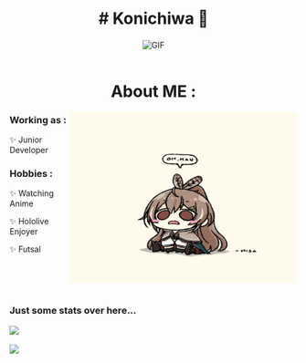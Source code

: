 <h1 align="center"># Konichiwa 👋</h1>

<div align="center">
<img hight="300" width="700" alt="GIF" align="center" src="https://github.com/HawTzer/HawTzer/blob/d488d878fa0d5616885324e054cd2d7c5d32934b/inazuma.gif">
</div>

</br>

<div>
<h1 align="center">About ME :</h1>

<img height="300" width="400" alt="mumei" align="right" src="https://github.com/HawTzer/HawTzer/blob/0e168b71b8c73ac7dd8b1722940381bd47400cb2/mumei.jpg">

<div align="left">
<h3>Working as :</h3>
<p>✨ Junior Developer</p>

<h3>Hobbies : </h3>
<p>✨ Watching Anime</p>
<p>✨ Hololive Enjoyer</p>
<p>✨ Futsal</p>
</div>

</div>

</br>
</br>
</br>

<div align="left">
<h3>Just some stats over here...</h3> 
<p><img src="https://github-readme-stats.vercel.app/api/top-langs/?username=hawtzer&show_icons=true&langs_count=8&count_private=true&theme=synthwave"/></p>
<p><img src="https://github-readme-stats.vercel.app/api?username=hawtzer&show_icons=true&theme=synthwave&count_private=true&include_all_commits=true"/></p>
<div>
